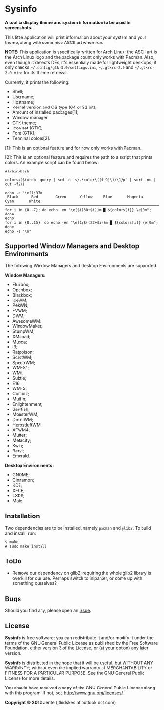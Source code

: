 Sysinfo
=========

**A tool to display theme and system information to be used in screenshots.**

This little application will print information about your system and your theme, along with some nice ASCII art when run.

**NOTE:** This application is specifically written for Arch Linux; the ASCII art is the Arch Linux logo and the package count only works with Pacman. Also, even though it detects DEs, it's essentialy made for lightweight desktops; it only checks `~/.config/gtk-3.0/settings.ini`, `~/.gtkrc-2.0` and `~/.gtkrc-2.0.mine` for its theme retrieval.

Currently, it prints the following:
* Shell;
* Username;
* Hostname;
* Kernel version and OS type (64 or 32 bit);
* Amount of installed packages[1];
* Window manager
* GTK theme;
* Icon set (GTK);
* Font (GTK);
* Terminal colors[2].

[1]: This is an optional feature and for now only works with Pacman.

[2]: This is an optional feature and requires the path to a script that prints colors. An example script can be found below:

	#!/bin/bash

	colors=($(xrdb -query | sed -n 's/.*color\([0-9]\)/\1/p' | sort -nu | cut -f2))

	echo -e "\e[1;37m
	 Black      Red        Green      Yellow     Blue       Magenta    Cyan       White
	───────────────────────────────────────────────────────────────────────────────────────\e[0m"
	for i in {0..7}; do echo -en "\e[$((30+$i))m █ ${colors[i]} \e[0m"; done
	echo
	for i in {8..15}; do echo -en "\e[1;$((22+$i))m █ ${colors[i]} \e[0m"; done
	echo -e "\n"

Supported Window Managers and Desktop Environments
--------------------------------------------------

The following Window Managers and Desktop Environments are supported.

**Window Managers:**
* Fluxbox;
* Openbox;
* Blackbox;
* IceWM;
* PekWN;
* FVWM;
* DWM;
* AwesomeWM;
* WindowMaker;
* StumpWM;
* XMonad;
* Musca;
* i3;
* Ratpoison;
* ScrotWM;
* SpectrWM;
* WMFS²;
* WMii;
* Subtle;
* E16;
* WMFS;
* Compiz;
* Muffin;
* Enlightenment;
* Sawfish;
* MonsterWM;
* DminiWM;
* HerbstluftWM;
* XFWM4;
* Mutter;
* Metacity;
* Kwin;
* Beryl;
* Emerald.

**Desktop Environments:**
* GNOME;
* Cinnamon;
* KDE;
* XFCE;
* LXDE;
* Mate.

Installation
------------

Two dependencies are to be installed, namely `pacman` and `glib2`.
To build and install, run:

	$ make
	# sudo make install

ToDo
----

* Remove our dependency on glib2; requiring the whole glib2 library is overkill for our use. Perhaps switch to iniparser, or come up with something ourselves?

Bugs
----

Should you find any, please open an [issue][bug].

[bug]: https://github.com/Unia/sysinfo

License
-------
**Sysinfo** is free software: you can redistribute it and/or modify it under the terms of the GNU General Public License as published by the Free Software Foundation, either version 3 of the License, or (at your option) any later version.

**Sysinfo** is distributed in the hope that it will be useful, but WITHOUT ANY WARRANTY; without even the implied warranty of MERCHANTABILITY or FITNESS FOR A PARTICULAR PURPOSE. See the GNU General Public License for more details.

You should have received a copy of the GNU General Public License along with this program.  If not, see <http://www.gnu.org/licenses/>.

**Copyright © 2013** Jente (jthidskes at outlook dot com)
